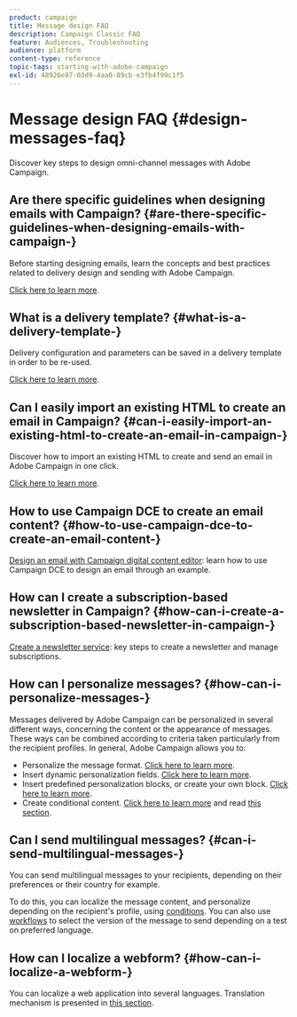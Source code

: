 ```yaml
---
product: campaign
title: Message design FAQ
description: Campaign Classic FAQ
feature: Audiences, Troubleshooting
audience: platform
content-type: reference
topic-tags: starting-with-adobe-campaign
exl-id: 48926e87-03d9-4aa0-89cb-e3fb4f99c1f5
---
```

# Message design FAQ {#design-messages-faq}



Discover key steps to design omni-channel messages with Adobe Campaign.

## Are there specific guidelines when designing emails with Campaign? {#are-there-specific-guidelines-when-designing-emails-with-campaign-}

Before starting designing emails, learn the concepts and best practices related to delivery design and sending with Adobe Campaign.

[Click here to learn more](../../delivery/using/delivery-best-practices.md).

## What is a delivery template? {#what-is-a-delivery-template-}

Delivery configuration and parameters can be saved in a delivery template in order to be re-used.

[Click here to learn more](../../delivery/using/about-templates.md).

## Can I easily import an existing HTML to create an email in Campaign? {#can-i-easily-import-an-existing-html-to-create-an-email-in-campaign-}

Discover how to import an existing HTML to create and send an email in Adobe Campaign in one click.

[Click here to learn more](../../delivery/using/defining-the-email-content.md#message-content).

## How to use Campaign DCE to create an email content? {#how-to-use-campaign-dce-to-create-an-email-content-}

[Design an email with Campaign digital content editor](../../web/using/use-case-creating-an-email-delivery.md): learn how to use Campaign DCE to design an email through an example.

## How can I create a subscription-based newsletter in Campaign? {#how-can-i-create-a-subscription-based-newsletter-in-campaign-}

[Create a newsletter service](../../delivery/using/managing-subscriptions.md): key steps to create a newsletter and manage subscriptions.

## How can I personalize messages? {#how-can-i-personalize-messages-}

Messages delivered by Adobe Campaign can be personalized in several different ways, concerning the content or the appearance of messages. These ways can be combined according to criteria taken particularly from the recipient profiles. In general, Adobe Campaign allows you to:

* Personalize the message format. [Click here to learn more](../../delivery/using/defining-the-email-content.md#message-content).
* Insert dynamic personalization fields. [Click here to learn more](../../delivery/using/personalization-fields.md).
* Insert predefined personalization blocks, or create your own block. [Click here to learn more](../../delivery/using/personalization-blocks.md).
* Create conditional content. [Click here to learn more](../../delivery/using/conditional-content.md) and read [this section](../../delivery/using/conditional-content.md).

## Can I send multilingual messages? {#can-i-send-multilingual-messages-}

You can send multilingual messages to your recipients, depending on their preferences or their country for example.

To do this, you can localize the message content, and personalize depending on the recipient's profile, using [conditions](../../delivery/using/conditional-content.md). You can also use [workflows](../../workflow/using/split.md) to select the version of the message to send depending on a test on preferred language.

## How can I localize a webform? {#how-can-i-localize-a-webform-}

You can localize a web application into several languages. Translation mechanism is presented in [this section](../../web/using/translating-a-web-form.md).

